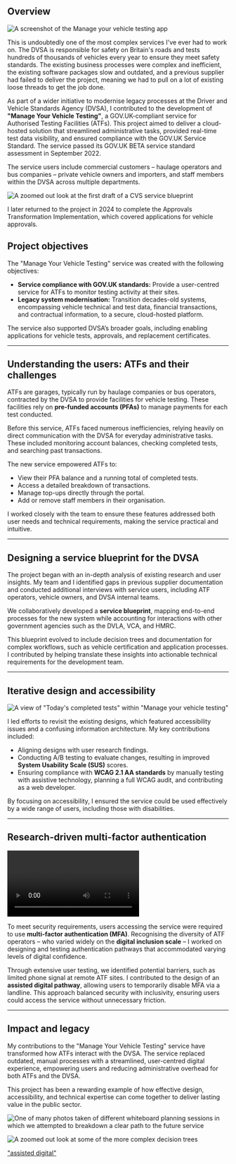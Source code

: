 ## Overview

![A screenshot of the Manage your vehicle testing app](cvs)

This is undoubtedly one of the most complex services I've ever had to work on. The DVSA is responsible for safety on Britain's roads and tests hundreds of thousands of vehicles every year to ensure they meet safety standards. The existing business processes were complex and inefficient, the existing software packages slow and outdated, and a previous supplier had failed to deliver the project, meaning we had to pull on a lot of existing loose threads to get the job done.

As part of a wider initiative to modernise legacy processes at the Driver and Vehicle Standards Agency (DVSA), I contributed to the development of **"Manage Your Vehicle Testing"**, a GOV.UK-compliant service for Authorised Testing Facilities (ATFs). This project aimed to deliver a cloud-hosted solution that streamlined administrative tasks, provided real-time test data visibility, and ensured compliance with the GOV.UK Service Standard. The service passed its GOV.UK BETA service standard assessment in September 2022.

The service users include commercial customers – haulage operators and bus companies – private vehicle owners and importers, and staff members within the DVSA across multiple departments.

![A zoomed out look at the first draft of a CVS service blueprint](cvs_1)

I later returned to the project in 2024 to complete the Approvals Transformation Implementation, which covered applications for vehicle approvals.

## Project objectives  

The "Manage Your Vehicle Testing" service was created with the following objectives:  
- **Service compliance with GOV.UK standards:** Provide a user-centred service for ATFs to monitor testing activity at their sites.  
- **Legacy system modernisation:** Transition decades-old systems, encompassing vehicle technical and test data, financial transactions, and contractual information, to a secure, cloud-hosted platform.  

The service also supported DVSA’s broader goals, including enabling applications for vehicle tests, approvals, and replacement certificates.  

---

## Understanding the users: ATFs and their challenges  

ATFs are garages, typically run by haulage companies or bus operators, contracted by the DVSA to provide facilities for vehicle testing. These facilities rely on **pre-funded accounts (PFAs)** to manage payments for each test conducted.  

Before this service, ATFs faced numerous inefficiencies, relying heavily on direct communication with the DVSA for everyday administrative tasks. These included monitoring account balances, checking completed tests, and searching past transactions.  

The new service empowered ATFs to:  
- View their PFA balance and a running total of completed tests.  
- Access a detailed breakdown of transactions.  
- Manage top-ups directly through the portal.  
- Add or remove staff members in their organisation.  

I worked closely with the team to ensure these features addressed both user needs and technical requirements, making the service practical and intuitive.  

---

## Designing a service blueprint for the DVSA  

The project began with an in-depth analysis of existing research and user insights. My team and I identified gaps in previous supplier documentation and conducted additional interviews with service users, including ATF operators, vehicle owners, and DVSA internal teams.  

We collaboratively developed a **service blueprint**, mapping end-to-end processes for the new system while accounting for interactions with other government agencies such as the DVLA, VCA, and HMRC.  

This blueprint evolved to include decision trees and documentation for complex workflows, such as vehicle certification and application processes. I contributed by helping translate these insights into actionable technical requirements for the development team.  

---

## Iterative design and accessibility

![A view of "Today's completed tests" within "Manage your vehicle testing"](cvs_2)

I led efforts to revisit the existing designs, which featured accessibility issues and a confusing information architecture. My key contributions included:  
- Aligning designs with user research findings.  
- Conducting A/B testing to evaluate changes, resulting in improved **System Usability Scale (SUS)** scores.  
- Ensuring compliance with **WCAG 2.1 AA standards** by manually testing with assistive technology, planning a full WCAG audit, and contributing as a web developer.  

By focusing on accessibility, I ensured the service could be used effectively by a wide range of users, including those with disabilities.  

---

## Research-driven multi-factor authentication 

<video src="/cvs.webm" caption="A walkthrough of our authentication prototypes, created in Figma"></video>

To meet security requirements, users accessing the service were required to use **multi-factor authentication (MFA)**. Recognising the diversity of ATF operators – who varied widely on the **digital inclusion scale** – I worked on designing and testing authentication pathways that accommodated varying levels of digital confidence.  

Through extensive user testing, we identified potential barriers, such as limited phone signal at remote ATF sites. I contributed to the design of an **assisted digital pathway**, allowing users to temporarily disable MFA via a landline. This approach balanced security with inclusivity, ensuring users could access the service without unnecessary friction.  

---

## Impact and legacy  

My contributions to the "Manage Your Vehicle Testing" service have transformed how ATFs interact with the DVSA. The service replaced outdated, manual processes with a streamlined, user-centred digital experience, empowering users and reducing administrative overhead for both ATFs and the DVSA.  

This project has been a rewarding example of how effective design, accessibility, and technical expertise can come together to deliver lasting value in the public sector.







![One of many photos taken of different whiteboard planning sessions in which we attempted to breakdown a clear path to the future service](roadmap-planning)

![A zoomed out look at some of the more complex decision trees](branching)


["assisted digital"](https://www.gov.uk/service-manual/helping-people-to-use-your-service/assisted-digital-support-introduction)